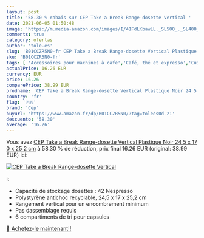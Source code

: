 ```yaml
---
layout: post
title: '58.30 % rabais sur CEP Take a Break Range-dosette Vertical '
date: 2021-06-05 01:50:48
image: 'https://m.media-amazon.com/images/I/41FdLKbawLL._SL500_._SL400_.jpg'
comments: true
category: ofertas
author: 'tole.es'
slug: 'B01CCZR5N0-fr CEP Take a Break Range-dosette Vertical Plastique Noir 24...'
sku: 'B01CCZR5N0-fr'
tags: [ 'Accessoires pour machines à café','Café, thé et expresso','Cuisine et Maison','Supports pour capsules de café','cep', ]
actualPrice: 16.26 EUR
currency: EUR
price: 16.26
comparePrice: 38.99 EUR
prodname: 'CEP Take a Break Range-dosette Vertical Plastique Noir 24 5 x 17 0 x 25 2 cm'
country: 'fr'
flag: '🇫🇷'
brand: 'Cep'
buyurl: 'https://www.amazon.fr/dp/B01CCZR5N0/?tag=tolees0d-21'
descuento: '58.30'
average: '16.26'
---
```


Vous avez [CEP Take a Break Range-dosette Vertical Plastique Noir 24 5 x 17 0 x 25 2 cm](https://www.amazon.fr/dp/B01CCZR5N0/?tag=tolees0d-21)  à  58.30 % de réduction, prix final  16.26 EUR (original: 38.99 EUR) ici:

[![CEP Take a Break Range-dosette Vertical ](https://m.media-amazon.com/images/I/41FdLKbawLL._SL500_._SL400_.jpg)](https://www.amazon.fr/dp/B01CCZR5N0/?tag=tolees0d-21)

ℹ️:

- Capacité de stockage dosettes : 42 Nespresso
- Polystyrène antichoc recyclable, 24,5 x 17 x 25,2 cm
- Rangement vertical pour un encombrement minimum
- Pas dassemblage requis
- 6 compartiments de tri pour capsules

[🛒 Achetez-le maintenant!!](https://www.amazon.fr/dp/B01CCZR5N0/?tag=tolees0d-21)
